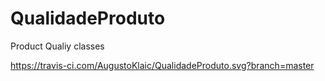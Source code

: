 # QualidadeProduto
Product Qualiy classes

https://travis-ci.com/AugustoKlaic/QualidadeProduto.svg?branch=master
